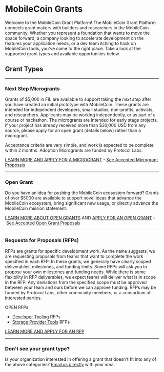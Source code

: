 MobileCoin Grants
===============

Welcome to the MobileCoin Grant Platform! The MobileCoin Grant Platform connects grant makers with builders and researchers in the MobileCoin community. Whether you represent a foundation that wants to move the space forward, a company looking to accelerate development on the features your application needs, or a dev team itching to hack on MobileCoin tools, you've come to the right place. Take a look at the supported grant types and available opportunities below.

[](https://github.com/mobilecoinofficial/devgrants#grant-types)Grant Types
------------------------------------------------------------------------

* * * * *

### [](https://github.com/mobilecoinofficial/devgrants#next-step-microgrants)Next Step Microgrants

Grants of $5,000 in FIL are available to support taking the *next step* after you have created an initial prototype with MobileCoin. These grants are intended for independent developers, small studios, non-profits, activists, and researchers. Applicants may be working independently, or as part of a course or hackathon. The microgrants are intended for early stage projects. If your project has already received more than $30,000 USD from any source, please apply for an open grant (details below) rather than a microgrant.

Acceptance criteria are very simple, and work is expected to be complete within 2 months. Adoption Microgrants are funded by Protocol Labs.

[LEARN MORE AND APPLY FOR A MICROGRANT](https://github.com/mobilecoinofficial/devgrants/blob/master/microgrants/microgrants.md) - [See Accepted Microgrant Proposals](https://github.com/mobilecoinofficial/devgrants/blob/master/microgrants/accepted-microgrant-applications.md)

* * * * *

### [](https://github.com/mobilecoinofficial/devgrants#open-grant)Open Grant

Do you have an idea for pushing the MobileCoin ecosystem forward? Grants of over $5000 are available to support novel ideas that advance the MobileCoin ecosystem, bring significant new usage, or directly advance the MobileCoin mission statement.

[LEARN MORE ABOUT OPEN GRANTS](https://github.com/mobilecoinofficial/devgrants/tree/master/open-grants) AND [APPLY FOR AN OPEN GRANT](https://github.com/mobilecoinofficial/devgrants/issues/new?assignees=&labels=&template=open-grant-application.md&title=) - [See Accepted Open Grant Proposals](https://github.com/mobilecoinofficial/devgrants/blob/master/open-grants/accepted-open-grant-applications.md)

* * * * *

### [](https://github.com/mobilecoinofficial/devgrants#requests-for-proposals-rfps)Requests for Proposals (RFPs)

RFPs are grants for specific development work. As the name suggests, we are requesting proposals from teams that want to complete the work specified in each RFP. In these grants, we generally have clearly scoped deliverables, milestones, and funding limits. Some RFPs will ask you to propose your own milestones and funding needs. While there is some flexibility in RFP deliverables, we expect teams will deliver what is in scope in the RFP. Any deviations from the specified scope must be approved between your team and ours before we can approve funding. RFPs may be funded by Protocol Labs, other community members, or a consortium of interested parties.

OPEN RFPs:

-   [Developer Tooling](https://github.com/mobilecoinofficial/devgrants/blob/master/rfps/developer-tooling.md) RFPs
-   [Storage Provider Tools](https://github.com/mobilecoinofficial/devgrants/blob/master/rfps/storage-provider-tools-rfps.md) RFPs

[LEARN MORE AND APPLY FOR AN RFP](https://github.com/mobilecoinofficial/devgrants/blob/master/README.md#submit-a-proposal-for-an-rfp)

* * * * *

### [](https://github.com/mobilecoinofficial/devgrants#dont-see-your-grant-type)Don't see your grant type?

Is your organization interested in offering a grant that doesn't fit into any of the above categories? [Email us directly](https://github.com/mobilecoinofficial/devgrants/blob/master/grants@MobileCoin.com) with your idea.
